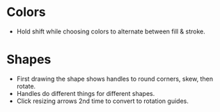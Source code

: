 
# Colors
- Hold shift while choosing colors to alternate between fill & stroke.

# Shapes
- First drawing the shape shows handles to round corners, skew, then rotate.
- Handles do different things for different shapes.
- Click resizing arrows 2nd time to convert to rotation guides.